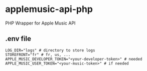# applemusic-api-php

PHP Wrapper for Apple Music API

## .env file

```
LOG_DIR="logs" # directory to store logs
STOREFRONT="fr" # fr, us, ...
APPLE_MUSIC_DEVELOPER_TOKEN="<your-developer-token>" # needed
APPLE_MUSIC_USER_TOKEN="<your-music-token>" # if needed
```